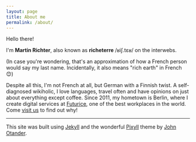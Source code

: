```yaml
---
layout: page
title: About me
permalink: /about/
---
```


Hello there!

I'm __Martin Richter__, also known as __richeterre__ /ʁiʃ.tɛʁ/ on the interwebs.

(In case you're wondering, that's an approximation of how a French person would say my last name. Incidentally, it also means "rich earth" in French :blush:)

Despite all this, I'm not French at all, but German with a Finnish twist. A self-diagnosed wikiholic, I love languages, travel often and have opinions on just about everything except coffee. Since 2011, my hometown is Berlin, where I create digital services at [Futurice][futurice-twitter], one of the best workplaces in the world. Come [visit us][futurice-address] to find out why!

---

This site was built using [Jekyll][jekyll] and the wonderful [Pixyll][pixyll] theme by [John Otander][john-otander].

[futurice-twitter]: http://www.twitter.com/futurice
[futurice-address]: http://www.futurice.com/contact#berlin
[jekyll]: http://jekyllrb.com
[pixyll]: https://github.com/johnotander/pixyll
[john-otander]: http://johnotander.com
